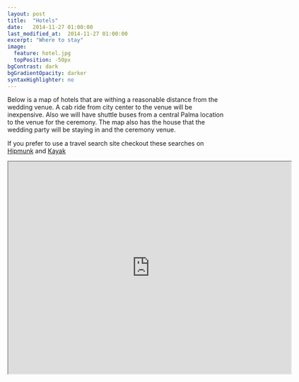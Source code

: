 ```yaml
---
layout: post
title:  "Hotels"
date:   2014-11-27 01:00:00
last_modified_at:  2014-11-27 01:00:00
excerpt: "Where to stay"
image:
  feature: hotel.jpg
  topPosition: -50px
bgContrast: dark
bgGradientOpacity: darker
syntaxHighlighter: no
---
```

Below is a map of hotels that are withing a reasonable distance from the 
wedding venue. A cab ride from city center to the venue will be inexpensive. 
Also we will have shuttle buses from a central Palma location to the venue for 
the ceremony. The map also has the house that the wedding party will be staying 
in and the ceremony venue.

If you prefer to use a travel search site checkout these searches on 
[Hipmunk](https://www.hipmunk.com/hotels#w=Palma,+Spain;i=2016-06-17;o=2016-06-27)
and [Kayak](http://www.kayak.com/hotels/Palma-de-Mallorca,Spain-c12458/2016-06-17/2016-06-27/2guests)

<iframe src="https://www.google.com/maps/d/embed?mid=zetH2TTStHKQ.klH9Kt1jkOb4" width="640" height="480"></iframe>

